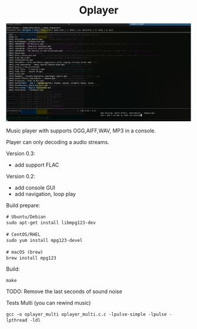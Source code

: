 <div align="center">

  <h1>  Oplayer </h1>
</div>

<img src="https://github.com/oditynet/Oplayer/blob/main/screen1.png" height="auto" />

Music player with supports OGG,AIFF,WAV, MP3 in a console.

Player can only decoding a audio streams.

Version 0.3:
- add support FLAC

Version 0.2:
- add console GUI
- add navigation, loop play

Build prepare:
```
# Ubuntu/Debian
sudo apt-get install libmpg123-dev

# CentOS/RHEL
sudo yum install mpg123-devel

# macOS (brew)
brew install mpg123
```

Build:

```
make
```

TODO: Remove the last seconds of sound noise


Tests Multi (you can rewind music)
```
gcc -o oplayer_multi oplayer_multi.c.c -lpulse-simple -lpulse -lpthread -ldl
```


